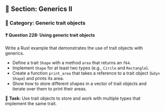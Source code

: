 ## 📘 Section: Generics II  
### 🔹 Category: Generic trait objects  
#### ❓ Question 228: Using generic trait objects

Write a Rust example that demonstrates the use of trait objects with generics.

- Define a trait `Shape` with a method `area` that returns an `f64`.
- Implement `Shape` for at least two types (e.g., `Circle` and `Rectangle`).
- Create a function `print_area` that takes a reference to a trait object (`&dyn Shape`) and prints its area.
- Show how to store different shapes in a vector of trait objects and iterate over them to print their areas.

🔧 **Task:** Use trait objects to store and work with multiple types that implement the same trait.
